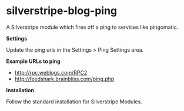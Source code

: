 silverstripe-blog-ping
======================

A Silverstripe module which fires off a ping to services like pingomatic.

**Settings**

Update the ping urls in the Settings > Ping Settings area.

**Example URLs to ping**
- http://rpc.weblogs.com/RPC2
- http://feedshark.brainbliss.com/ping.php

**Installation**

Follow the standard installation for Silverstripe Modules.
